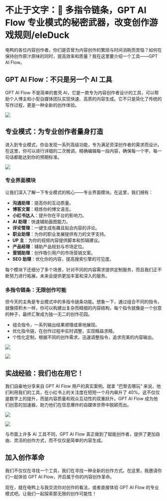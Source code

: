 # 不止于文字：🔗 多指令链条，GPT AI Flow 专业模式的秘密武器，改变创作游戏规则/eleDuck

电鸭的各位内容创作者，你们是否曾为内容创作的繁琐与时间消耗而苦恼？如何在保持创作原汁原味的同时，提高效率和质量？我在这里要介绍一个工具——GPT AI Flow。

## GPT AI Flow：不只是另一个 AI 工具

GPT AI Flow 不是简单的套壳 AI，它是一款专为内容创作者设计的工具，可以帮助个人博主和小型自媒体团队实现快速、高质的内容生成。它不只是简化了传统的写作过程，更是一种全新的创作体验。

![](https://www.gptaiflow.com/assets/images/2023-10-31-img-6-show-proModeWindow-dbfb8b749352361353179527ba7599a0.gif)

## 专业模式：为专业创作者量身打造

进入到专业模式，你会发现一系列高级功能，专为满足资深创作者的需求而设计。在这里，你可以进行详细的二次微调，精确编辑每一段内容，确保每一个字、每一句话都能达到你的预期标准。

![](https://www.gptaiflow.com/assets/images/2023-10-31-img-7-proMode-explication-86bbe55782a8734ffefee2baaa91b921.png)

### 专业界面模块

让我们深入了解一下专业模式的核心——专业界面模块。在这里，我们拥有：

- **沟通助理**：提高你的互动质量。
- **博客文案**：精炼你的博文语言。
- **小红书达人**：提升你在平台的影响力。
- **AI 助理**：快速辅助画图能力。
- **评论管理**：一键生成有趣且贴合内容的评论。
- **职业助理**：为你的职业发展提供有力的文字支持。
- **UP 主**：为你的视频内容提供脚本和剪辑建议。
- **产品经理**：辅助产品规划与市场定位。
- **营销助理**：创作吸引用户的市场营销文案。
- **SEO 助理**：优化你的内容，提高搜索引擎的可见度。

每个模块下还细分了多个场景，针对不同的内容需求提供定制服务，而且我们正不断努力进行拓展，未来会提供更加丰富和深入的服务。

### 多指令链条：无限创作可能

但今天的主角是专业模式中的多指令链条功能。想象一下，通过组合不同的指令，就像搭积木一样，你可以构建出复杂而精细的内容结构，每个指令就像是一个创意的种子，最终汇聚成为独一无二的创作花园。

- 组合指令，一系列输出结果顺理成章地展现。
- 优化指令链，在创作过程中实时调整，实现精益求精。
- 个性化定制，根据不同的创作需求，迅速调整指令，追求完美的内容输出。

![](https://www.gptaiflow.com/assets/images/2023-10-31-img-16-multiple-instruction-chains-2-7e6ae06624d4bccda878bbc937a93060.gif)

![](https://www.gptaiflow.com/assets/images/2023-10-31-img-17-multiple-instruction-chains-3-76f5512ec41bcea7d0bc41efa19ae634.gif)

## 实战经验：我们也在用它！

我们自豪地分享来自 GPT AI Flow 用户的真实案例。就拿 “巴黎去哪玩” 来说，他们利用我们的工具，在小红书上的关注度在短短一个月内飙升了 40%。这不仅仅是数字上的提升，而是内容质量和观众互动性的双重跃升。GPT AI Flow 成为他们创意的加速器，助力他们在信息爆炸的自媒体世界中脱颖而出。

![](https://www.gptaiflow.com/assets/images/2023-08-23-img-9-xiaohognshu-followparis-30-days-data-1be73e56d87d0d90b17a7f0d830f65dc.png)

![](https://www.gptaiflow.com/assets/images/2023-08-25-img-7-seo-module-effect-for-followparis-9c314487ea4d119dd844e0a33fe548c9.png)

与市面上许多 AI 工具不同，GPT AI Flow 真正做到了赋能创作者，提供了更加自由、灵活的创作方式，而不仅仅是简单的内容生成。

## 加入创作革命

我们不仅仅在寻找一个工具，我们在寻找一种全新的创作方式。在这里，我邀请你们一起体验 GPT AI Flow，开启属于你的内容创作革命。

现在，就在电鸭上与我交流你对创作的看法，或者直接体验 GPT AI Flow 的专业模式吧。让我们一起探索那无限的创作可能性！
